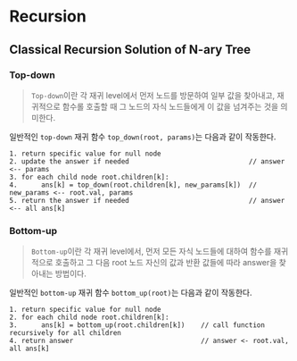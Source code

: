 # Recursion

## Classical Recursion Solution of N-ary Tree

### Top-down

> `Top-down`이란 각 재귀 level에서 먼저 노드를 방문하여 일부 값을 찾아내고, 
> 재귀적으로 함수롤 호출할 때 그 노드의 자식 노드들에게 이 값을 넘겨주는 것을 의미한다.

일반적인 `top-down` 재귀 함수 `top_down(root, params)`는 다음과 같이 작동한다.

```text
1. return specific value for null node
2. update the answer if needed                              // answer <-- params
3. for each child node root.children[k]:
4.      ans[k] = top_down(root.children[k], new_params[k])  // new_params <-- root.val, params
5. return the answer if needed                              // answer <-- all ans[k]
```

### Bottom-up

> `Bottom-up`이란 각 재귀 level에서, 먼저 모든 자식 노드들에 대하여 함수를 재귀적으로 호출하고
> 그 다음 root 노드 자신의 값과 반환 값들에 따라 answer을 찾아내는 방법이다.

일반적인 `bottom-up` 재귀 함수 `bottom_up(root)`는 다음과 같이 작동한다.

```text
1. return specific value for null node
2. for each child node root.children[k]:
3.      ans[k] = bottom_up(root.children[k])    // call function recursively for all children
4. return answer                                // answer <- root.val, all ans[k]
```